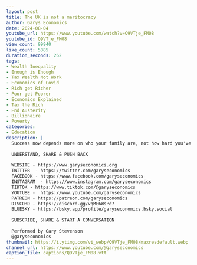 ```yaml
---
layout: post
title: The UK is not a meritocracy
author: Garys Economics
date: 2024-08-04
youtube_url: https://www.youtube.com/watch?v=Q9VTje_FM08
youtube_id: Q9VTje_FM08
view_count: 99940
like_count: 5885
duration_seconds: 262
tags:
- Wealth Inequality
- Enough is Enough
- Tax Wealth Not Work
- Economics of Covid
- Rich get Richer
- Poor get Poorer
- Economics Explained
- Tax the Rich
- End Austerity
- Billionaire
- Poverty
categories:
- Education
description: |
  Success now depends more on who your family are, not how hard you've worked.
  
  UNDERSTAND, SHARE & PUSH BACK
  
  WEBSITE - https://www.garyseconomics.org
  TWITTER  - https://twitter.com/garyseconomics
  FACEBOOK - https://www.facebook.com/garyseconomics
  INSTAGRAM  - https://www.instagram.com/garyseconomics
  TIKTOK - https://www.tiktok.com/@garyseconomics
  YOUTUBE -  https://www.youtube.com/garyseconomics
  PATREON - https://patreon.com/garyseconomics
  DISCORD - https://discord.gg/vqME6WsPd7
  BLUESKY - https://bsky.app/profile/garyseconomics.bsky.social
  
  SUBSCRIBE, SHARE & START A CONVERSATION
  
  Performed by Gary Stevenson
  @garyseconomics
thumbnail: https://i.ytimg.com/vi_webp/Q9VTje_FM08/maxresdefault.webp
channel_url: https://www.youtube.com/@garyseconomics
caption_file: captions/Q9VTje_FM08.vtt
---
```

